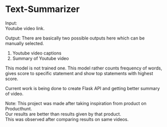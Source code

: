 # Text-Summarizer

Input: <br>
Youtube video link.

Output:
There are basically two possible outputs here which can be manually selected.
1. Youtube video captions
2. Summary of Youtube video

This model is not trained one. This model rather counts frequency of words, gives score to specific statement and show top statements with highest score.

Current work is being done to create Flask API and getting better summary of video.

Note: This project was made after taking inspiration from product on Producthunt. <br>
      Our results are better than results given by that product. <br>
      This was observed after comparing results on same videos.      
